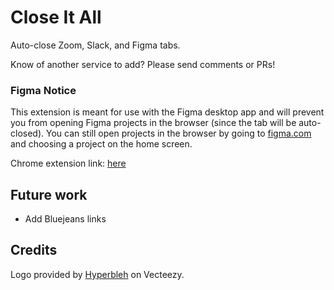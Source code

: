 # Close It All

Auto-close Zoom, Slack, and Figma tabs.

Know of another service to add? Please send comments or PRs!

### Figma Notice

This extension is meant for use with the Figma desktop app and will prevent you from opening Figma projects in the browser (since the tab will be auto-closed). You can still open projects in the browser by going to [figma.com](https://figma.com) and choosing a project on the home screen.

Chrome extension link: [here](https://chrome.google.com/webstore/detail/close-it-all/jajppoidhhhnpfobmlhpoegeiabpplcc)

## Future work

- Add Bluejeans links

## Credits

Logo provided by <a href="https://www.vecteezy.com/free-vector/window-tab">Hyperbleh</a> on Vecteezy.

